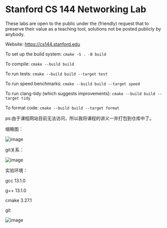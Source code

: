 Stanford CS 144 Networking Lab
==============================

These labs are open to the public under the (friendly) request that to
preserve their value as a teaching tool, solutions not be posted
publicly by anybody.

Website: https://cs144.stanford.edu

To set up the build system: `cmake -S . -B build`

To compile: `cmake --build build`

To run tests: `cmake --build build --target test`

To run speed benchmarks: `cmake --build build --target speed`

To run clang-tidy (which suggests improvements): `cmake --build build --target tidy`

To format code: `cmake --build build --target format`

ps:由于课程网站目前无法访问，所以我将课程的讲义一并打包到仓库中了。


缩略图：

![image](https://github.com/yao-wu-yang/cs144/assets/115643176/8a183b8c-8e32-4907-9163-cf52e7ced655)


git关系：

![image](https://github.com/yao-wu-yang/cs144/assets/115643176/6ad95d7a-9f98-47e5-b27c-e29cd12953bd)



实验环境：

gcc 13.1.0

g++ 13.1.0

cmake 3.27.1

git


![image](https://github.com/yao-wu-yang/cs144/assets/115643176/4af04781-44df-4cda-8c27-39e39aa89e3c)


